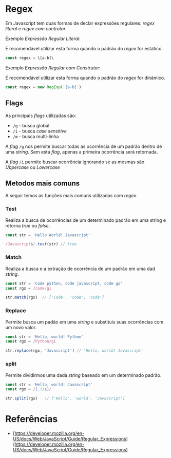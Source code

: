 # Regex

Em Javascript tem duas formas de declar expressões regulares: *regex literal* e *regex com contrutor*.

Exemplo *Expressão Regular Literal*:

É recomendável utilizar esta forma quando o padrão do *regex* for estático.

```javascript
const regex = \[a-b]\
```

Exemplo *Expressão Regular com Construtor*:

É recomendável utilizar esta forma quando o padrão do *regex* for dinâmico.

```javascript
const regex = new RegExp('[a-b]')
```

## Flags

As principais *flags* utilizadas são:

- `/g`  - busca global
- `/i` - busca *case sensitive*
- `/m` - busca multi-linha

A *flag* `/g` nos permite  buscar todas as ocorrência de um padrão dentro de uma *string*. Sem esta *flag*, apenas a primeira ocorrência será retornada.

A *flag* `/i` permite buscar ocorrência ignorando se as mesmas são *Uppercase* ou *Lowercase*

## Metodos mais comuns

A seguir temos as funções mais comuns utilizadas com *regex*.

### Test

Realiza a busca de ocorrências de um determinado padrão em uma string e retorna *true* ou *false*.

```javascript
const str = 'Hello World! Javascript'

/Javascript$/.test(str) // true
```

### Match

Realiza a busca e a extração de ocorrência de um padrão em uma dad *string*.

```javascript
const str = 'Code python, code javascript, code go'
const rgx = /code/gi

str.match(rgx)  // ['Code', 'code', 'code']
```

### Replace

Permite busca um padão em uma *string* e substituis suas ocorrências com um novo valor.

```javascript
const str = 'Hello, world! Python'
const rgx = /Python/gi

str.replace(rgx, 'Javascript') // 'Hello, world! Javascript' 
```

### split

Permite dividirmos uma dada *string* baseado em um determinado padrão.

```javascript
const str = 'Hello, world! Javascript'
const rgx = /[.!/s]/

str.split(rgx)   // ['Hello', 'world', 'Javascript']
```

# Referências
- [https://developer.mozilla.org/en-US/docs/Web/JavaScript/Guide/Regular_Expressions](https://developer.mozilla.org/en-US/docs/Web/JavaScript/Guide/Regular_Expressions)







